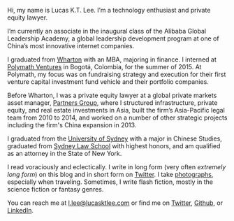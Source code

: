 <p class="lede">Hi, my name is Lucas K.T. Lee. I’m a technology enthusiast and private equity lawyer.</p>

I’m currently an associate in the inaugural class of the Alibaba Global Leadership Academy, a global leadership development program at one of China’s most innovative internet companies.

I graduated from [Wharton](http://www.wharton.upenn.edu/) with an <abbr>MBA</abbr>, majoring in finance. I interned at [Polymath Ventures](http://www.polymathv.com/) in Bogotá, Colombia, for the summer of 2015. At Polymath, my focus was on fundraising strategy and execution for their first venture capital investment fund vehicle and their portfolio companies.

Before Wharton, I was a private equity lawyer at a global private markets asset manager, [Partners Group](http://www.partnersgroup.com/), where I structured infrastructure, private equity, and real estate investments in Asia, built the firm’s Asia-Pacific legal team from 2010 to 2014, and worked on a number of other strategic projects including the firm's China expansion in 2013.

I graduated from the [University of Sydney](http://sydney.edu.au) with a major in Chinese Studies, graduated from [Sydney Law School](http://sydney.edu.au/law/) with highest honors, and am qualified as an attorney in the State of New York.

I read voraciously and eclectically. I write in long form (very often _extremely long form_) on this blog and in short form on [Twitter](https://twitter.com/LucasKTLee/). I take [photographs](http://500px.com/LucasKTLee/), especially when traveling. Sometimes, I write flash fiction, mostly in the science fiction or fantasy genres.

You can reach me at [l.lee@lucasktlee.com](mailto:l.lee@lucasktlee.com) or find me on [Twitter](https://twitter.com/LucasKTLee/), [Github](https://github.com/lucasktlee/), or [LinkedIn](http://www.linkedin.com/in/lucasktlee/).
